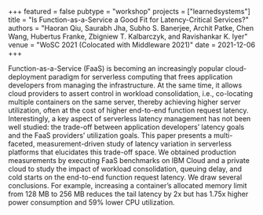 +++
featured = false
pubtype = "workshop"
projects = ["learnedsystems"]
title = "Is Function-as-a-Service a Good Fit for Latency-Critical Services?"
authors = "Haoran Qiu, Saurabh Jha, Subho S. Banerjee, Archit Patke, Chen Wang, Hubertus Franke, Zbigniew T. Kalbarczyk, and Ravishankar K. Iyer"
venue = "WoSC 2021 (Colocated with Middleware 2021)"
date = 2021-12-06
+++

Function-as-a-Service (FaaS) is becoming an increasingly popular cloud-deployment paradigm for serverless computing that
frees application developers from managing the infrastructure. At the same time, it allows cloud providers to assert
control in workload consolidation, i.e., co-locating multiple containers on the same server, thereby achieving higher
server utilization, often at the cost of higher end-to-end function request latency. Interestingly, a key aspect of
serverless latency management has not been well studied: the trade-off between application developers’ latency goals and
the FaaS providers’ utilization goals. This paper presents a multi-faceted, measurement-driven study of latency
variation in serverless platforms that elucidates this trade-off space. We obtained production measurements by executing
FaaS benchmarks on IBM Cloud and a private cloud to study the impact of workload consolidation, queuing delay, and cold
starts on the end-to-end function request latency. We draw several conclusions. For example, increasing a container’s
allocated memory limit from 128 MB to 256 MB reduces the tail latency by 2x but has 1.75x higher power consumption and
59% lower CPU utilization.
